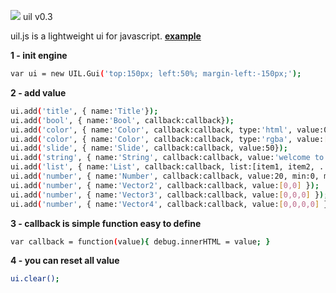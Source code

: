 <img src="http://lo-th.github.io/uil/images/logo.jpg"/> uil v0.3

uil.js is a lightweight ui for javascript.
[**example**](http://lo-th.github.io/uil/index.html)

**1 - init engine**
```sh
var ui = new UIL.Gui('top:150px; left:50%; margin-left:-150px;');
```
**2 - add value**
```sh
ui.add('title', { name:'Title'});
ui.add('bool', { name:'Bool', callback:callback});
ui.add('color', { name:'Color', callback:callback, type:'html', value:0xff0000});
ui.add('color', { name:'Color', callback:callback, type:'rgba', value:[0,1,1,1]});
ui.add('slide', { name:'Slide', callback:callback, value:50});
ui.add('string', { name:'String', callback:callback, value:'welcome to uil'});
ui.add('list', { name:'List', callback:callback, list:[item1, item2, ...]});
ui.add('number', { name:'Number', callback:callback, value:20, min:0, max:0, precision:2, step:0.01 });
ui.add('number', { name:'Vector2', callback:callback, value:[0,0] });
ui.add('number', { name:'Vector3', callback:callback, value:[0,0,0] });
ui.add('number', { name:'Vector4', callback:callback, value:[0,0,0,0] });
```
**3 - callback is simple function easy to define**
```sh
var callback = function(value){ debug.innerHTML = value; }
```
**4 - you can reset all value**
```sh
ui.clear();
```